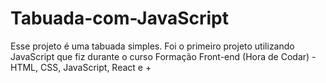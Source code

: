 # Tabuada-com-JavaScript
Esse projeto é uma tabuada simples. Foi o primeiro projeto utilizando JavaScript que fiz durante o curso Formação Front-end (Hora de Codar) - HTML, CSS, JavaScript, React e + 
